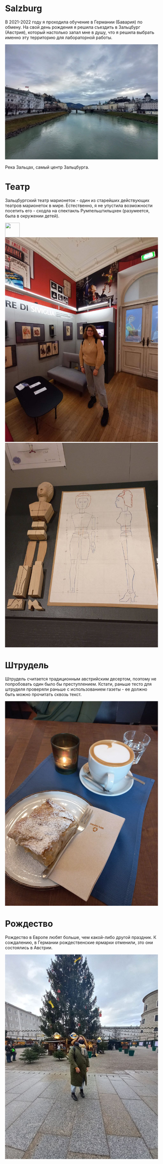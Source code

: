 # Salzburg

В 2021-2022 году я проходила обучение в Германии (Бавария) по обмену. На свой день рождения я решила съездить в Зальцбург (Австрия), который настолько запал мне в душу, что я решила выбрать именно эту территорию для лабораторной работы.

![](photo_13_2024-04-21_22-41-36.jpg)

Река Зальцах, самый центр Зальцбурга.

# Театр
Зальцбургский театр марионеток - один из старейших действующих театров марионеток в мире. Естественно, я не упустила возможности посетить его - сходла на спектакль Румпельштильцхен (разумеется, была в окружении детей).


<a href="url"><img src=![](photo_11_2024-04-21_22-41-36.jpg) align="left" height="48" width="48" ></a>
![](photo_5_2024-04-21_22-41-36.jpg) ![](photo_12_2024-04-21_22-41-36.jpg)

# Штрудель

Штрудель считается традиционным австрийским десертом, поэтому не попробовать один было бы преступлением. Кстати, раньше тесто для штруделя проверяли раньше с использованием газеты - ее должно быть можно прочитать сквозь текст.

![](photo_10_2024-04-21_22-41-36.jpg)

# Рождество

Рождество в Европе любят больше, чем какой-либо другой праздник. К сождалению, в Германии рождественские ярмарки отменили, зто они состоялись в Австрии.

![](photo_1_2024-04-21_22-41-36.jpg)
